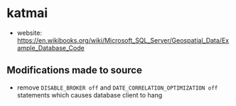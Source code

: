 # katmai

- website: https://en.wikibooks.org/wiki/Microsoft_SQL_Server/Geospatial_Data/Example_Database_Code

## Modifications made to source

- remove `DISABLE_BROKER off` and `DATE_CORRELATION_OPTIMIZATION off` statements which causes database client to hang